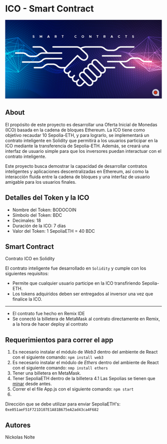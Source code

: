 # ICO - Smart Contract

![Screenshot](screenshot.png)

## About
El propósito de este proyecto es desarrollar una Oferta Inicial de Monedas (ICO) basada en la cadena de bloques Ethereum. La ICO tiene como objetivo recaudar 10 Sepolia-ETH, y para lograrlo, se implementará un contrato inteligente en Solidity que permitirá a los usuarios participar en la ICO mediante la transferencia de Sepolia-ETH. Además, se creará una interfaz de usuario simple para que los inversores puedan interactuar con el contrato inteligente. 

Este proyecto busca demostrar la capacidad de desarrollar contratos inteligentes y aplicaciones descentralizadas en Ethereum, así como la interacción fluida entre la cadena de bloques y una interfaz de usuario amigable para los usuarios finales.


## Detalles del Token y la ICO

- Nombre del Token: BODOCOIN
- Símbolo del Token: BDC
- Decimales: 18
- Duración de la ICO: 7 días
- Valor del Token:  1 SepoliaETH = 40 BDC

## Smart Contract 

Contrato ICO en Solidity

El contrato inteligente fue desarrollado en `Solidity` y cumple con los siguientes requisitos:

- Permite que cualquier usuario participe en la ICO transfiriendo Sepolia-ETH.
- Los tokens adquiridos deben ser entregados al inversor una vez que finalice la ICO.

------------------------------------------------------------------------------------------------------------------------------------------------------------------------------------

- El contrato fue hecho en Remix IDE
- Se conectó la billetera de MetaMask al contrato directamente en Remix, a la hora de hacer deploy al contrato


## Requerimientos para correr el app

1. Es necesario instalar el módulo de *Web3* dentro del ambiente de React con el siguiente comando: `npm install web3`
2. Es necesario instalar el módulo de *Ethers* dentro del ambiente de React con el siguiente comando: `nmp install ethers`
3. Tener una billetera en MetaMask.
4. Tener SepoliaETH dentro de la billetera
   4.1 Las Sepolias se tienen que [minar](lia-faucet.pk910.de/#/) desde antes. 
5. Correr el el file App.js con el siguiente comando: `npm start`
6. 



Dirección que se debe utilizar para enviar SepoliaETH's: `0xe051aeF51F721D107E1A81B675eA2ad43ca4F682`



## Autores
Nickolas Nolte

